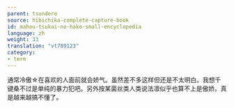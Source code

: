 ```yaml
---
parent: tsundere
source: hibichika-complete-capture-book
id: mahou-tsukai-no-hako-small-encyclopedia
language: zh
weight: 33
translation: "vt789123"
category:
- term
---
```


通常冷傲☆在喜欢的人面前就会娇气。虽然差不多这样但还是不太明白。我想千键桑不过是单纯的暴力犯吧。另外按某菌丝类人类说法凛似乎也算不上是傲娇。真是越来越搞不懂了。
